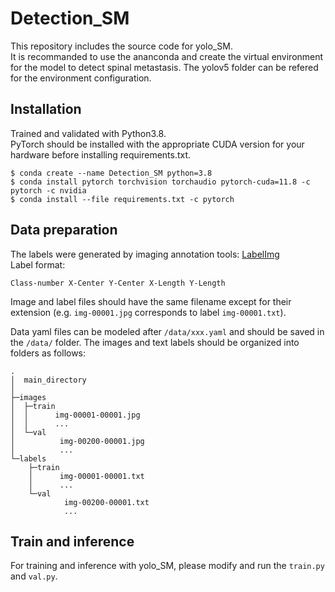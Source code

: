 # Detection_SM
This repository includes the source code for yolo_SM.<br>
It is recommanded to use the ananconda and create the virtual environment for the model to detect spinal metastasis. The yolov5 folder can be refered for the environment configuration.<br>
## Installation
Trained and validated with Python3.8.<br>
PyTorch should be installed with the appropriate CUDA version for your hardware before installing requirements.txt.<br>

	$ conda create --name Detection_SM python=3.8
	$ conda install pytorch torchvision torchaudio pytorch-cuda=11.8 -c pytorch -c nvidia
	$ conda install --file requirements.txt -c pytorch
 ## Data preparation
The labels were generated by imaging annotation tools: [LabelImg](https://pypi.org/project/labelImg/)<br>
Label format:

	Class-number X-Center Y-Center X-Length Y-Length
Image and label files should have the same filename except for their extension (e.g. `img-00001.jpg` corresponds to label `img-00001.txt`).

Data yaml files can be modeled after `/data/xxx.yaml` and should be saved in the `/data/` folder. The images and text labels should be organized into folders as follows:

```
.
│  main_directory
│  
├─images
│  ├─train
│  │      img-00001-00001.jpg
│  │      ...
│  └─val
│          img-00200-00001.jpg
│          ...
└─labels
    ├─train
    │      img-00001-00001.txt
    │      ...
    └─val
            img-00200-00001.txt
            ...
```
## Train and inference
For training and inference with yolo_SM, please modify and run the `train.py` and `val.py`.
